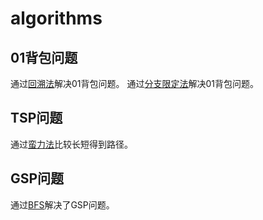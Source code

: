 # algorithms
## 01背包问题
通过[回溯法](problems/knapsack_DFS.py)解决01背包问题。
通过[分支限定法](problems/knapsack_BB.py)解决01背包问题。
## TSP问题
通过[蛮力法](problems/TSP.py)比较长短得到路径。
## GSP问题
通过[BFS](problems/GSP.py)解决了GSP问题。